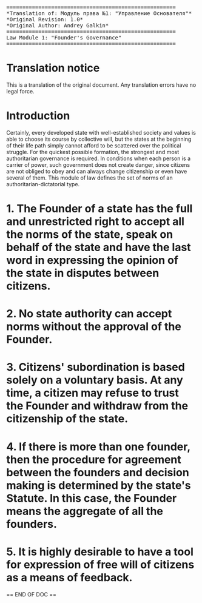 <pre>
=====================================================
*Translation of: Модуль права №1: "Управление Основателя"*
*Original Revision: 1.0*
*Original Author: Andrey Galkin*
=====================================================
Law Module 1: "Founder's Governance"
=====================================================
</pre>

# Translation notice

This is a translation of the original document. Any translation errors
have no legal force.

# Introduction

Certainly, every developed state with well-established society and values is able to choose its course by collective will, but the states at the beginning of their life path simply cannot afford to be scattered over the political struggle. For the quickest possible formation, the strongest and most authoritarian governance is required. In conditions when each person is a carrier of power, such government does not create danger, since citizens are not obliged to obey and can always change citizenship or even have several of them.
This module of law defines the set of norms of an authoritarian-dictatorial type.

# 1. The Founder of a state has the full and unrestricted right to accept all the norms of the state, speak on behalf of the state and have the last word in expressing the opinion of the state in disputes between citizens.

# 2. No state authority can accept norms without the approval of the Founder.

# 3. Citizens' subordination is based solely on a voluntary basis. At any time, a citizen may refuse to trust the Founder and withdraw from the citizenship of the state.

# 4. If there is more than one founder, then the procedure for agreement between the founders and decision making is determined by the state's Statute. In this case, the Founder means the aggregate of all the founders.

# 5. It is highly desirable to have a tool for expression of free will of citizens as a means of feedback.

== END OF DOC ==
